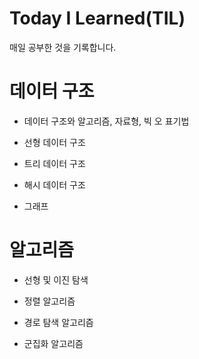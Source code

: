 # Today I Learned(TIL)

매일 공부한 것을 기록합니다.

# 데이터 구조

- 데이터 구조와 알고리즘, 자료형, 빅 오 표기법

- 선형 데이터 구조

- 트리 데이터 구조

- 해시 데이터 구조

- 그래프

# 알고리즘

- 선형 및 이진 탐색

- 정렬 알고리즘

- 경로 탐색 알고리즘

- 군집화 알고리즘
